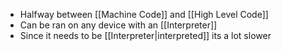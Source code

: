 - Halfway between [[Machine Code]] and [[High Level Code]]
- Can be ran on any device with an [[Interpreter]]
- Since it needs to be [[Interpreter|interpreted]] its a lot slower
